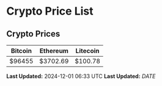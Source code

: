 # Crypto Price List

## Crypto Prices
| Bitcoin | Ethereum | Litecoin |
| ------- | -------- | -------- |
| $96455 | $3702.69 | $100.78 |
**Last Updated:** 2024-12-01 06:33 UTC
**Last Updated:** $DATE$
